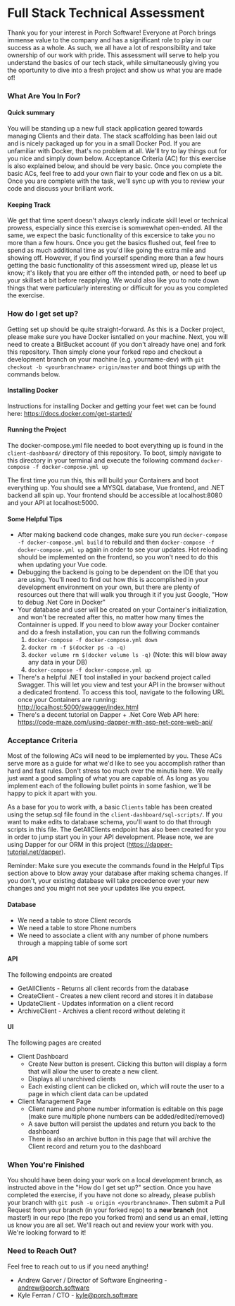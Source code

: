 # Full Stack Technical Assessment #

Thank you for your interest in Porch Software! Everyone at Porch brings immense value to the company and has a significant role to play in our success as a whole. As such, we all have a lot of responsibility and take ownership of our work with pride. This assessment will serve to help you understand the basics of our tech stack, while simultaneously giving you the oportunity to dive into a fresh project and show us what you are made of!

### What Are You In For? ###

#### Quick summary ####
You will be standing up a new full stack application geared towards managing Clients and their data. The stack scaffolding has been laid out and is nicely packaged up for you in a small Docker Pod. If you are unfamiliar with Docker, that's no problem at all. We'll try to lay things out for you nice and simply down below. Acceptance Criteria (AC) for this exercise is also explained below, and should be very basic. Once you complete the basic ACs, feel free to add your own flair to your code and flex on us a bit. Once you are complete with the task, we'll sync up with you to review your code and discuss your brilliant work.

#### Keeping Track ####
We get that time spent doesn't always clearly indicate skill level or technical prowess, especially since this exercise is somwewhat open-ended. All the same, we expect the basic functionality of this excersice to take you no more than a few hours. Once you get the basics flushed out, feel free to spend as much additional time as you'd like going the extra mile and showing off. However, if you find yourself spending more than a few hours getting the basic functionality of this assessment wired up, please let us know; it's likely that you are either off the intended path, or need to beef up your skillset a bit before reapplying. We would also like you to note down things that were particularly interesting or difficult for you as you completed the exercise.

### How do I get set up? ###

Getting set up should be quite straight-forward. As this is a Docker project, please make sure you have Docker isntalled on your machine. Next, you will need to create a BitBucket account (if you don't already have one) and fork this repository. Then simply clone your forked repo and checkout a development branch on your machine (e.g. yourname-dev) with `git checkout -b <yourbranchname> origin/master` and boot things up with the commands below.

#### Installing Docker ####
Instructions for installing Docker and getting your feet wet can be found here: https://docs.docker.com/get-started/

#### Running the Project ####
The docker-compose.yml file needed to boot everything up is found in the `client-dashboard/` directory of this repository. To boot, simply navigate to this directory in your terminal and execute the following command `docker-compose -f docker-compose.yml up`

The first time you run this, this will build your Containers and boot everything up. You should see a MYSQL database, Vue frontend, and .NET backend all spin up. Your frontend should be accessible at localhost:8080 and your API at localhost:5000.

#### Some Helpful Tips ####
* After making backend code changes, make sure you run `docker-compose -f docker-compose.yml build` to rebuild and then `docker-compose -f docker-compose.yml up` again in order to see your updates. Hot reloading should be implemented on the frontend, so you won't need to do this when updating your Vue code.
* Debugging the backend is going to be dependent on the IDE that you are using. You'll need to find out how this is accomplished in your development environment on your own, but there are plenty of resources out there that will walk you through it if you just Google, "How to debug .Net Core in Docker"
* Your database and user will be created on your Container's initialization, and won't be recreated after this, no matter how many times the Containner is upped. If you need to blow away your Docker container and do a fresh installation, you can run the follwing commands
	1. `docker-compose -f docker-compose.yml down`
	2. `docker rm -f $(docker ps -a -q)`
	3. `docker volume rm $(docker volume ls -q)` (Note: this will blow away any data in your DB)
	4. `docker-compose -f docker-compose.yml up`
* There's a helpful .NET tool installed in your backend project called Swagger. This will let you view and test your API in the browser without a dedicated frontend. To access this tool, navigate to the following URL once your Containers are running: <http://localhost:5000/swagger/index.html>
* There's a decent tutorial on Dapper + .Net Core Web API here: <https://code-maze.com/using-dapper-with-asp-net-core-web-api/>

### Acceptance Criteria ###

Most of the following ACs will need to be implemented by you. These ACs serve more as a guide for what we'd like to see you accomplish rather than hard and fast rules. Don't stress too much over the minutia here. We really just want a good sampling of what you are capable of. As long as you implement each of the following bullet points in some fashion, we'll be happy to pick it apart with you.

As a base for you to work with, a basic `Clients` table has been created using the setup.sql file found in the `client-dashboard/sql-scripts/`. If you want to make edits to database schema, you'll want to do that through scripts in this file. The GetAllClients endpoint has also been created for you in order to jump start you in your API development. Please note, we are using Dapper for our ORM in this project (<https://dapper-tutorial.net/dapper>).

Reminder: Make sure you execute the commands found in the Helpful Tips section above to blow away your database after making schema changes. If you don't, your existing database will take precedence over your new changes and you might not see your updates like you expect.

#### Database ####
* We need a table to store Client records
* We need a table to store Phone numbers
* We need to associate a client with any number of phone numbers through a mapping table of some sort

#### API ####
The following endpoints are created

* GetAllClients - Returns all client records from the database
* CreateClient - Creates a new client record and stores it in database
* UpdateClient - Updates information on a client record
* ArchiveClient - Archives a client record without deleting it

#### UI ####
The following pages are created

* Client Dashboard
	* Create New button is present. Clicking this button will display a form that will allow the user to create a new client.
	* Displays all unarchived clients
	* Each existing client can be clicked on, which will route the user to a page in which client data can be updated
* Client Management Page
	* Client name and phone number information is editable on this page (make sure multiple phone numbers can be added/edited/removed)
	* A save button will persist the updates and return you back to the dashboard
	* There is also an archive button in this page that will archive the Client record and return you to the dashboard

### When You're Finished ###

You should have been doing your work on a local development branch, as instructed above in the "How do I get set up?" section. Once you have completed the exercise, if you have not done so already, please publish your branch with `git push -u origin <yourbranchname>`. Then submit a Pull Request from your branch (in your forked repo) to a **new branch** (not master!) in our repo (the repo you forked from) and send us an email, letting us know you are all set. We'll reach out and review your work with you. We're looking forward to it!

### Need to Reach Out? ###
Feel free to reach out to us if you need anything!

* Andrew Garver / Director of Software Engineering - andrew@porch.software
* Kyle Ferran / CTO - kyle@porch.software